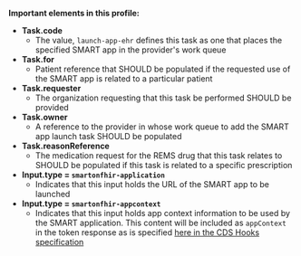 **Important elements in this profile:**

- **Task.code**
  - The value, `launch-app-ehr` defines this task as one that places the specified SMART app in the provider's work queue
- **Task.for**
  - Patient reference that SHOULD be populated if the requested use of the SMART app is related to a particular patient
- **Task.requester**
  - The organization requesting that this task be performed SHOULD be provided
- **Task.owner**
  - A reference to the provider in whose work queue to add the SMART app launch task SHOULD be populated
- **Task.reasonReference**
  - The medication request for the REMS drug that this task relates to SHOULD be populated if this task is related to a specific prescription
- **Input.type = `smartonfhir-application`**
  - Indicates that this input holds the URL of the SMART app to be launched
- **Input.type = `smartonfhir-appcontext`**
  - Indicates that this input holds app context information to be used by the SMART application. This content will be included as `appContext` in the token response as is specified [here in the CDS Hooks specification](https://cds-hooks.org/specification/current/#link)

<p></p>

